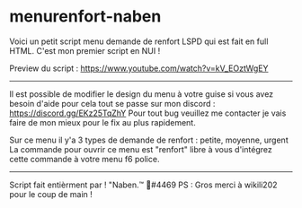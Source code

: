 # menurenfort-naben

Voici un petit script menu demande de renfort LSPD qui est fait en full HTML.
C'est mon premier script en NUI !

Preview du script : https://www.youtube.com/watch?v=kV_EOztWgEY

___________________________


Il est possible de modifier le design du menu à votre guise si vous avez besoin d'aide pour cela tout se passe sur mon discord : https://discord.gg/EKz25TqZhY
Pour tout bug veuillez me contacter je vais faire de mon mieux pour le fix au plus rapidement.

Sur ce menu il y'a 3 types de demande de renfort : petite, moyenne, urgent
La commande pour ouvrir ce menu est "renfort" libre à vous d'intégrez cette commande à votre menu f6 police.

___________________________

Script fait entièrment par ! "Naben.™ 🌴#4469
PS : Gros merci à wikili202 pour le coup de main !

